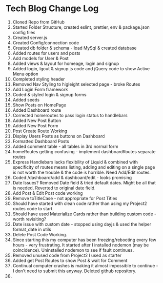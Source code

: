 # Tech Blog Change Log

1. Cloned Repo from GitHub
2. Started Folder Structure, created eslint, prettier, env & package.json config files
3. Created server.js
4. Created Config/connection code
5. Created db folder & schema - load MySql & created database
6. Added routes for users and posts
7. Add models for User & Post
8. Added views & layout for homeage, login and signup
9. Added login, lgout & signup js code and jQuery code to show Active Menu option
10. Completed styling header
11. Removed Nav Styling to higleight selected page - broke Routes
12. Add Login Form framework
13. Coded & styled login & signup forms
14. Added seeds
15. Show Posts on HomePage
16. Added Dashboard route
17. Corrected homeroutes to pass login status to handlebars
18. Added New Post Button
19. Added New Post Form
20. Post Create Route Working 
21. Display Users Posts as buttons on Dashboard
22. Formatted Dashboard Posts
23. Added comment table - all tables in 3rd normal form
24. homeRoutes getting confusing - implement dashboardRoutes separate routes
25. Express Handlebars lacks flexibility of Liquid & combined with specificity of routes means listing, adding and editing on a single page is not worth the trouble & the code is horrible. Need Add/Edit routes.
26. Coded /dashboard/add & dashboard/edit - looks promising
27. Date Issues? Removed Date field & tried default dates. Might be all that is needed. Reverted to original date field. 
27. Add Post & Edit Post code working
28. Remove toTitleCase - not appropriate for Post Titles
29. Should have started with clean code rather than using my Project2 routes code to start.
30. Should have used Materialize Cards rather than building custom code - worth revisiting?
31. Date issue with custom date - stopped using dayjs & used the helper format_date in utils
32. Delete Post Code Working.
33. Since starting this my computer has been freezing/rebooting every few hours - very frustrating. It started after I installed nodemon (may be coincidence). Uninstalled nodemon to see if fault continues.
34. Removed unused code from Project2 I used as starter 
35. Added get Post Routes to show Post & wait for Comment
36. Continual computer crashes is making it almost impossible to continue - I don't need to submit this anyway. Deleted github repository.
37. 